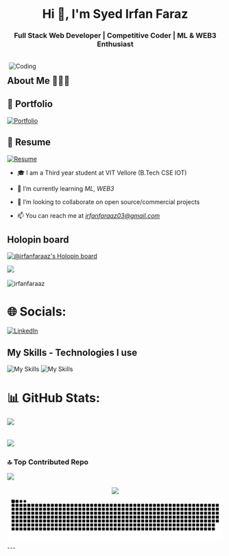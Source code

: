 <!--


Here are some ideas to get you started:

- 🔭 I’m currently working on ...
- 🌱 I’m currently learning ...
- 👯 I’m looking to collaborate on ...
- 🤔 I’m looking for help with ...
- 💬 Ask me about ...
- 📫 How to reach me: ...
- 😄 Pronouns: ...
- ⚡ Fun fact: ...
-->

<h1 align="center">Hi 👋, I'm Syed Irfan Faraz</h1>
<h3 align="center">Full Stack Web Developer | Competitive Coder | ML & WEB3 Enthusiast</h3>
<br>
<img align="right" alt="Coding" width="500" src="https://appsmaventech.com/images/blog/The-Evolution-Of-Web-Development-Via-Machine-Learning.jpg">

## About Me 👨🏻‍💻


## 🚀 Portfolio 
[![Portfolio](https://img.shields.io/badge/%20🚀Portfolio-123456?style=for-the-badge)](https://irfanfaraz-portfolio.vercel.app)

## 💼 Resume 

[![Resume](https://img.shields.io/badge/%20Resume-8A2BE2?style=for-the-badge&logo=Google%20Drive&logoColor=cyan)](https://drive.google.com/file/d/19ab--QRTIWZywbK-OXmROhDMZ_OpmZm6/view?usp=sharing)

- 🎓 I am a Third year student at VIT Vellore (B.Tech CSE IOT) 

- 🌱 I’m currently learning *ML, WEB3*
  
- 👯 I’m looking to collaborate on open source/commercial projects


- 📫 You can reach me at *irfanfaraaz03@gmail.com*
</div>

## Holopin board

[![@irfanfaraaz's Holopin board](https://holopin.me/irfanfaraaz)](https://holopin.io/@irfanfaraaz)

  <img src="https://user-images.githubusercontent.com/73097560/115834477-dbab4500-a447-11eb-908a-139a6edaec5c.gif"><br>

<p align="left"> <img src="https://komarev.com/ghpvc/?username=irfanfaraaz&label=Profile%20views&color=0e75b6&style=flat" alt="irfanfaraaz" /> </p>


# 🌐 Socials:

[![LinkedIn](https://img.shields.io/badge/LinkedIn-%230077B5.svg?logo=linkedin&logoColor=white)](https://www.linkedin.com/in/syed-irfan-faraz-b95b34227/)

## My Skills - Technologies I use
![My Skills](https://skillicons.dev/icons?i=js,ts,react,next,redux,tailwind,materialui,nodejs,expressjs,mongodb,git,github,vercel,python,graphql)
![My Skills](https://skillicons.dev/icons?i=html,css,supabase,postman,firebase,heroku,mysql,bootstrap,vscode,bash,redis,figma,threejs,linux,tensorflow)

# 📊 GitHub Stats:


<img  src="https://github-stats-lemon.vercel.app/api?username=irfanfaraaz&show_icons=true&theme=tokyonight"  ><br/><br/>

![](https://github-readme-streak-stats.herokuapp.com/?user=irfanfaraaz&theme=tokyonight&hide_border=false)<br/>

### 🔝 Top Contributed Repo
![](https://github-contributor-stats.vercel.app/api?username=irfanfaraaz&limit=7&theme=tokyonight&combine_all_yearly_contributions=true)
<div align="center">
<img  src="https://github-readme-activity-graph.vercel.app/graph?username=irfanfaraaz&bg_color=0d1117&color=58c6e5&line=58c6e5&point=ffffff&area=true&"/>



</div>
<div align="center">
  <a href="https://1999azzar.github.io/1999AZZAR/">
  <img  src="https://github.com/1999AZZAR/1999AZZAR/blob/main/resources/img/grid-snake.svg"
       alt="" /></a>
</div>
---
